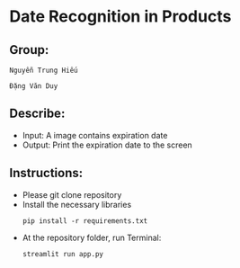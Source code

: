 #  Date Recognition in Products

## Group:

    Nguyễn Trung Hiếu
    
    Đặng Văn Duy


## Describe:
  - Input: A image contains expiration date 
  - Output: Print the expiration date to the screen


## Instructions:
- Please git clone repository
- Install the necessary libraries
  ```shell
  pip install -r requirements.txt
  
- At the repository folder, run Terminal:
   ```shell
  streamlit run app.py
  
